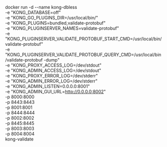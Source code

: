 docker run -d --name kong-dbless \
  -e "KONG_DATABASE=off" \
  -e "KONG_GO_PLUGINS_DIR=/usr/local/bin/" \
  -e "KONG_PLUGINS=bundled,validate-protobuf" \
  -e "KONG_PLUGINSERVER_NAMES=validate-protobuf" \
  -e "KONG_PLUGINSERVER_VALIDATE_PROTOBUF_START_CMD=/usr/local/bin/validate-protobuf" \
  -e "KONG_PLUGINSERVER_VALIDATE_PROTOBUF_QUERY_CMD=/usr/local/bin/validate-protobuf -dump" \
  -e "KONG_PROXY_ACCESS_LOG=/dev/stdout" \
  -e "KONG_ADMIN_ACCESS_LOG=/dev/stdout" \
  -e "KONG_PROXY_ERROR_LOG=/dev/stderr" \
  -e "KONG_ADMIN_ERROR_LOG=/dev/stderr" \
  -e "KONG_ADMIN_LISTEN=0.0.0.0:8001" \
  -e "KONG_ADMIN_GUI_URL=http://0.0.0.0:8002" \
  -p 8000:8000 \
  -p 8443:8443 \
  -p 8001:8001 \
  -p 8444:8444 \
  -p 8002:8002 \
  -p 8445:8445 \
  -p 8003:8003 \
  -p 8004:8004 \
  kong-validate

